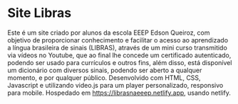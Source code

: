 # Site Libras
Este é um site criado por alunos da escola EEEP Edson Queiroz, com objetivo de proporcionar conhecimento e facilitar o acesso ao aprendizado a língua brasileira de sinais (LIBRAS), através de um mini curso transmitido via vídeos no Youtube, que ao final lhe concede um certificado autenticado, podendo ser usado para currículos e outros fins, além disso, está disponível um dicionário com diversos sinais, podendo ser aberto a qualquer momento, e por qualquer público.
Desenvolvido com HTML, CSS, Javascript e utilizando video.js para um player personalizado, responsivo para mobile.
Hospedado em https://librasnaeeep.netlify.app, usando netlify.
